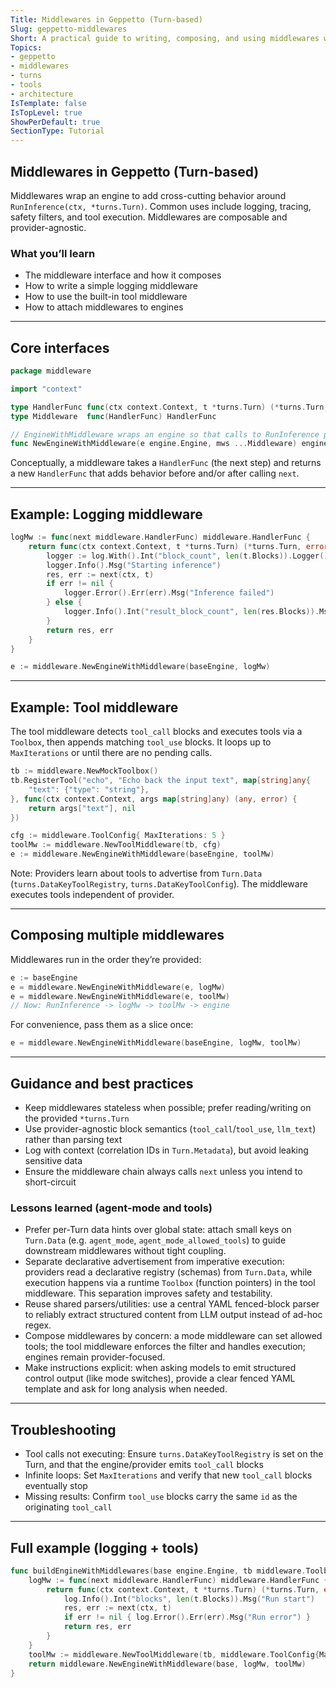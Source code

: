 ```yaml
---
Title: Middlewares in Geppetto (Turn-based)
Slug: geppetto-middlewares
Short: A practical guide to writing, composing, and using middlewares with Turn-based engines, including logging and tool execution.
Topics:
- geppetto
- middlewares
- turns
- tools
- architecture
IsTemplate: false
IsTopLevel: true
ShowPerDefault: true
SectionType: Tutorial
---
```


## Middlewares in Geppetto (Turn-based)

Middlewares wrap an engine to add cross-cutting behavior around `RunInference(ctx, *turns.Turn)`. Common uses include logging, tracing, safety filters, and tool execution. Middlewares are composable and provider-agnostic.

### What you’ll learn

- The middleware interface and how it composes
- How to write a simple logging middleware
- How to use the built-in tool middleware
- How to attach middlewares to engines

---

## Core interfaces

```go
package middleware

import "context"

type HandlerFunc func(ctx context.Context, t *turns.Turn) (*turns.Turn, error)
type Middleware  func(HandlerFunc) HandlerFunc

// EngineWithMiddleware wraps an engine so that calls to RunInference pass through the chain.
func NewEngineWithMiddleware(e engine.Engine, mws ...Middleware) engine.Engine { /* ... */ }
```

Conceptually, a middleware takes a `HandlerFunc` (the next step) and returns a new `HandlerFunc` that adds behavior before and/or after calling `next`.

---

## Example: Logging middleware

```go
logMw := func(next middleware.HandlerFunc) middleware.HandlerFunc {
    return func(ctx context.Context, t *turns.Turn) (*turns.Turn, error) {
        logger := log.With().Int("block_count", len(t.Blocks)).Logger()
        logger.Info().Msg("Starting inference")
        res, err := next(ctx, t)
        if err != nil {
            logger.Error().Err(err).Msg("Inference failed")
        } else {
            logger.Info().Int("result_block_count", len(res.Blocks)).Msg("Inference completed")
        }
        return res, err
    }
}

e := middleware.NewEngineWithMiddleware(baseEngine, logMw)
```

---

## Example: Tool middleware

The tool middleware detects `tool_call` blocks and executes tools via a `Toolbox`, then appends matching `tool_use` blocks. It loops up to `MaxIterations` or until there are no pending calls.

```go
tb := middleware.NewMockToolbox()
tb.RegisterTool("echo", "Echo back the input text", map[string]any{
    "text": {"type": "string"},
}, func(ctx context.Context, args map[string]any) (any, error) {
    return args["text"], nil
})

cfg := middleware.ToolConfig{ MaxIterations: 5 }
toolMw := middleware.NewToolMiddleware(tb, cfg)
e := middleware.NewEngineWithMiddleware(baseEngine, toolMw)
```

Note: Providers learn about tools to advertise from `Turn.Data` (`turns.DataKeyToolRegistry`, `turns.DataKeyToolConfig`). The middleware executes tools independent of provider.

---

## Composing multiple middlewares

Middlewares run in the order they’re provided:

```go
e := baseEngine
e = middleware.NewEngineWithMiddleware(e, logMw)
e = middleware.NewEngineWithMiddleware(e, toolMw)
// Now: RunInference -> logMw -> toolMw -> engine
```

For convenience, pass them as a slice once:

```go
e = middleware.NewEngineWithMiddleware(baseEngine, logMw, toolMw)
```

---

## Guidance and best practices

- Keep middlewares stateless when possible; prefer reading/writing on the provided `*turns.Turn`
- Use provider-agnostic block semantics (`tool_call`/`tool_use`, `llm_text`) rather than parsing text
- Log with context (correlation IDs in `Turn.Metadata`), but avoid leaking sensitive data
- Ensure the middleware chain always calls `next` unless you intend to short-circuit

### Lessons learned (agent-mode and tools)

- Prefer per-Turn data hints over global state: attach small keys on `Turn.Data` (e.g. `agent_mode`, `agent_mode_allowed_tools`) to guide downstream middlewares without tight coupling.
- Separate declarative advertisement from imperative execution: providers read a declarative registry (schemas) from `Turn.Data`, while execution happens via a runtime `Toolbox` (function pointers) in the tool middleware. This separation improves safety and testability.
- Reuse shared parsers/utilities: use a central YAML fenced-block parser to reliably extract structured content from LLM output instead of ad-hoc regex.
- Compose middlewares by concern: a mode middleware can set allowed tools; the tool middleware enforces the filter and handles execution; engines remain provider-focused.
- Make instructions explicit: when asking models to emit structured control output (like mode switches), provide a clear fenced YAML template and ask for long analysis when needed.

---

## Troubleshooting

- Tool calls not executing: Ensure `turns.DataKeyToolRegistry` is set on the Turn, and that the engine/provider emits `tool_call` blocks
- Infinite loops: Set `MaxIterations` and verify that new `tool_call` blocks eventually stop
- Missing results: Confirm `tool_use` blocks carry the same `id` as the originating `tool_call`

---

## Full example (logging + tools)

```go
func buildEngineWithMiddlewares(base engine.Engine, tb middleware.Toolbox) engine.Engine {
    logMw := func(next middleware.HandlerFunc) middleware.HandlerFunc {
        return func(ctx context.Context, t *turns.Turn) (*turns.Turn, error) {
            log.Info().Int("blocks", len(t.Blocks)).Msg("Run start")
            res, err := next(ctx, t)
            if err != nil { log.Error().Err(err).Msg("Run error") }
            return res, err
        }
    }
    toolMw := middleware.NewToolMiddleware(tb, middleware.ToolConfig{MaxIterations: 5})
    return middleware.NewEngineWithMiddleware(base, logMw, toolMw)
}
```


